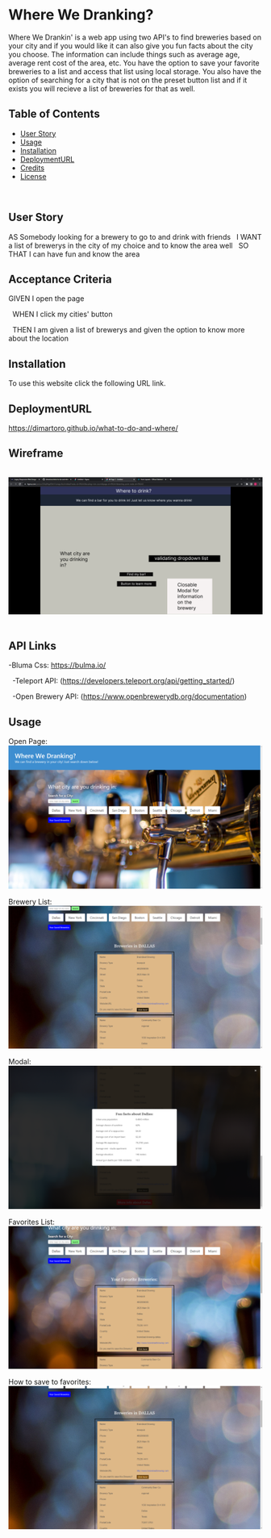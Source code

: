 # Where We Dranking?
Where We Drankin' is a web app using two API's to find breweries based on your city and if you would like it can also give you fun facts about the city you choose. The information can include things such as average age, average rent cost of the area, etc. You have the option to save your favorite breweries to a list and access that list using local storage. You also have the option of searching for a city that is not on the preset button list and if it exists you will recieve a list of breweries for that as well.

## Table of Contents

- [User Story](#user-story)
- [Usage](#usage)
- [Installation](#installation)
- [DeploymentURL](#deploymentURL)
- [Credits](#credits)
- [License](#license)


​
## User Story
AS Somebody looking for a brewery to go to and drink with friends
​
​
I WANT a list of brewerys in the city of my choice and to know the area well
​
​
SO THAT I can have fun and know the area
​
## Acceptance Criteria
GIVEN I open the page 

​
​
WHEN I click my cities' button

​
​
THEN I am given a list of brewerys and given the option to know more about the location
​
## Installation
To use this website click the following URL link.

## DeploymentURL
https://dimartoro.github.io/what-to-do-and-where/

## Wireframe
​
<img src="./assets/images/Wireframe.png">
​
## API Links
-Bluma Css: https://bulma.io/

​
​
-Teleport API: (https://developers.teleport.org/api/getting_started/)

​
​
-Open Brewery API: (https://www.openbrewerydb.org/documentation)
​
​
​
## Usage

Open Page:
![alt "Breweries by City"](./assets/images/begin.png) 

Brewery List:
![alt "Breweries by City"](./assets/images/breweries.png) 

Modal:
![alt "Breweries by City"](./assets/images/Modal.png) 

Favorites List:
![alt "Breweries by City"](./assets/images/favorite.png) 

How to save to favorites:
![alt "Breweries by City"](./assets/images/save.png)  


